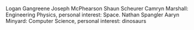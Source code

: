 Logan Gangreene
Joseph McPhearson
Shaun Scheurer
Camryn Marshall: Engineering Physics, personal interest: Space.
Nathan Spangler
Aaryn Minyard: Computer Science, personal interest: dinosaurs
